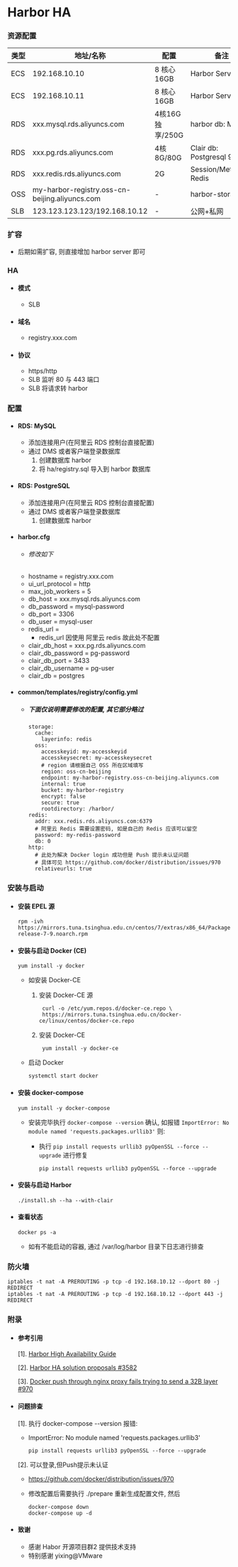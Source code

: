 # Harbor HA

### 资源配置
| 类型 | 地址/名称 | 配置 | 备注 |
| --  | -- | -- | -- |
| ECS | 192.168.10.10 | 8 核心 16GB | Harbor Server 1 |
| ECS | 192.168.10.11 | 8 核心 16GB | Harbor Server 2 |
| RDS | xxx.mysql.rds.aliyuncs.com | 4核16G独享/250G | harbor db: MySQL |
| RDS | xxx.pg.rds.aliyuncs.com | 4核8G/80G | Clair db: Postgresql 9.4 |
| RDS | xxx.redis.rds.aliyuncs.com | 2G | Session/Metadata: Redis|
| OSS | my-harbor-registry.oss-cn-beijing.aliyuncs.com | - | harbor-storage |
| SLB | 123.123.123.123/192.168.10.12 | - | 公网+私网 |

### 扩容
- 后期如需扩容, 则直接增加 harbor server 即可

### HA
- #### 模式
  - SLB
- #### 域名
  - registry.xxx.com

- #### 协议
  - https/http
  - SLB 监听 80 与 443 端口
  - SLB 将请求转 harbor

### 配置
- #### RDS: MySQL
  - 添加连接用户(在阿里云 RDS 控制台直接配置)
  - 通过 DMS 或者客户端登录数据库
    1. 创建数据库 harbor
    2. 将 ha/registry.sql 导入到 harbor 数据库


- #### RDS: PostgreSQL
  - 添加连接用户(在阿里云 RDS 控制台直接配置)
  - 通过 DMS 或者客户端登录数据库
    1. 创建数据库 harbor

- #### harbor.cfg
  - ###### 修改如下
  - hostname = registry.xxx.com
  - ui_url_protocol = http
  - max_job_workers = 5
  - db_host = xxx.mysql.rds.aliyuncs.com
  - db_password = mysql-password
  - db_port = 3306
  - db_user = mysql-user
  - redis_url =
    - redis_url 因使用 阿里云 redis 故此处不配置
  - clair_db_host = xxx.pg.rds.aliyuncs.com
  - clair_db_password = pg-password
  - clair_db_port = 3433
  - clair_db_username = pg-user
  - clair_db = postgres

- #### common/templates/registry/config.yml
  - ##### 下面仅说明需要修改的配置, 其它部分略过

        storage:
          cache:
            layerinfo: redis
          oss:
            accesskeyid: my-accesskeyid
            accesskeysecret: my-accesskeysecret
            # region 请根据自己 OSS 所在区域填写
            region: oss-cn-beijing
            endpoint: my-harbor-registry.oss-cn-beijing.aliyuncs.com
            internal: true
            bucket: my-harbor-registry
            encrypt: false
            secure: true
            rootdirectory: /harbor/
        redis:
          addr: xxx.redis.rds.aliyuncs.com:6379
          # 阿里云 Redis 需要设置密码, 如是自己的 Redis 应该可以留空
          password: my-redis-password
          db: 0
        http:
          # 此处为解决 Docker login 成功但是 Push 提示未认证问题
          # 具体可见 https://github.com/docker/distribution/issues/970
          relativeurls: true

### 安装与启动
- #### 安装 EPEL 源

      rpm -ivh https://mirrors.tuna.tsinghua.edu.cn/centos/7/extras/x86_64/Packages/epel-release-7-9.noarch.rpm

- #### 安装与启动 Docker (CE)

      yum install -y docker

  - 如安装 Docker-CE
    1. 安装 Docker-CE 源

            curl -o /etc/yum.repos.d/docker-ce.repo \
            https://mirrors.tuna.tsinghua.edu.cn/docker-ce/linux/centos/docker-ce.repo

    2. 安装 Docker-CE

            yum install -y docker-ce

  - 启动 Docker

        systemctl start docker  

- #### 安装 docker-compose

      yum install -y docker-compose

  - 安装完毕执行 `docker-compose --version` 确认, 如报错 `ImportError: No module named 'requests.packages.urllib3'` 则:
    - 执行 `pip install requests urllib3 pyOpenSSL --force --upgrade` 进行修复

          pip install requests urllib3 pyOpenSSL --force --upgrade

- #### 安装与启动 Harbor

      ./install.sh --ha --with-clair

- #### 查看状态

      docker ps -a

  - 如有不能启动的容器, 通过 /var/log/harbor 目录下日志进行排查


### 防火墙

    iptables -t nat -A PREROUTING -p tcp -d 192.168.10.12 --dport 80 -j REDIRECT
    iptables -t nat -A PREROUTING -p tcp -d 192.168.10.12 --dport 443 -j REDIRECT

### 附录
- #### 参考引用
  [1]. [Harbor High Availability Guide](https://github.com/vmware/harbor/blob/master/docs/high_availability_installation_guide.md)

  [2]. [Harbor HA solution proposals #3582](https://github.com/vmware/harbor/issues/3582)

  [3]. [Docker push through nginx proxy fails trying to send a 32B layer #970](https://github.com/docker/distribution/issues/970)

- #### 问题排查
  [1]. 执行 docker-compose --version 报错:
    - ImportError: No module named 'requests.packages.urllib3'

          pip install requests urllib3 pyOpenSSL --force --upgrade

  [2]. 可以登录,但Push提示未认证
    - https://github.com/docker/distribution/issues/970
    - 修改配置后需要执行 ./prepare 重新生成配置文件, 然后

          docker-compose down
          docker-compose up -d


- #### 致谢
  - 感谢 Habor 开源项目群2 提供技术支持
  - 特别感谢 yixing@VMware 
